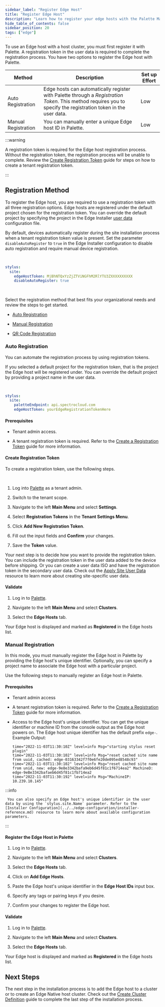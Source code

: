 ```yaml
---
sidebar_label: "Register Edge Host"
title: "Register Edge Host"
description: "Learn how to register your edge hosts with the Palette Management Console"
hide_table_of_contents: false
sidebar_position: 20
tags: ["edge"]
---
```


To use an Edge host with a host cluster, you must first register it with Palette. A registration token in the user data
is required to complete the registration process. You have two options to register the Edge host with Palette.

| **Method**          | **Description**                                                                                                                                                  | **Set up Effort** |
| ------------------- | ---------------------------------------------------------------------------------------------------------------------------------------------------------------- | ----------------- |
| Auto Registration   | Edge hosts can automatically register with Palette through a _Registration Token_. This method requires you to specify the registration token in the user data. | Low               |
| Manual Registration | You can manually enter a unique Edge host ID in Palette.                                                                                                       | Low               |

:::warning

A registration token is required for the Edge host registration process. Without the registration token, the
registration process will be unable to complete. Review the [Create Registration Token](create-registration-token.md)
guide for steps on how to create a tenant registration token.

:::

## Registration Method

To register the Edge host, you are required to use a registration token with all three registration options. Edge hosts
are registered under the default project chosen for the registration token. You can override the default project by
specifying the project in the Edge Installer [user data](../../edge-configuration/installer-reference.md) configuration
file.

By default, devices automatically register during the site installation process when a tenant registration token value
is present. Set the parameter `disableAutoRegister` to `true` in the Edge Installer configuration to disable auto
registration and require manual device registration.

<br />

```yaml
stylus:
  site:
    edgeHostToken: MjBhNTQxYzZjZTViNGFhM2RlYTU3ZXXXXXXXXXX
    disableAutoRegister: true
```

<br />

Select the registration method that best fits your organizational needs and review the steps to get started.

- [Auto Registration](#auto-registration)

- [Manual Registration](#manual-registration)

- [QR Code Registration](#qr-code-registration)

### Auto Registration

You can automate the registration process by using registration tokens.

If you selected a default project for the registration token, that is the project the Edge host will be registered
under. You can override the default project by providing a project name in the user data.

<br />

```yaml
stylus:
  site:
    paletteEndpoint: api.spectrocloud.com
    edgeHostToken: yourEdgeRegistrationTokenHere
```

#### Prerequisites

- Tenant admin access.

- A tenant registration token is required. Refer to the [Create a Registration Token](create-registration-token.md)
  guide for more information.

#### Create Registration Token

To create a registration token, use the following steps.

<br />

1. Log into [Palette](https://console.spectrocloud.com) as a tenant admin.

2. Switch to the tenant scope.

3. Navigate to the left **Main Menu** and select **Settings**.

4. Select **Registration Tokens** in the **Tenant Settings Menu**.

5. Click **Add New Registration Token**.

6. Fill out the input fields and **Confirm** your changes.

7. Save the **Token** value.

Your next step is to decide how you want to provide the registration token. You can include the registration token in
the user data added to the device before shipping. Or you can create a user data ISO and have the registration token in
the secondary user data. Check out the [Apply Site User Data](site-user-data.md) resource to learn more about creating
site-specific user data.

#### Validate

1. Log in to [Palette](https://console.spectrocloud.com).

2. Navigate to the left **Main Menu** and select **Clusters**.

3. Select the **Edge Hosts** tab.

Your Edge host is displayed and marked as **Registered** in the Edge hosts list.

### Manual Registration

In this mode, you must manually register the Edge host in Palette by providing the Edge host's unique identifier.
Optionally, you can specify a project name to associate the Edge host with a particular project.

Use the following steps to manually register an Edge host in Palette.

#### Prerequisites

- Tenant admin access

- A tenant registration token is required. Refer to the [Create a Registration Token](create-registration-token.md)
  guide for more information.

- Access to the Edge host's unique identifier. You can get the unique identifier or machine ID from the console output
  as the Edge host powers on. The Edge host unique identifier has the default prefix `edge-`. Example Output:
  ```shell
  time="2022-11-03T11:30:10Z" level=info Msg="starting stylus reset plugin"
  time="2022-11-03T11:30:102" level=info Msg="reset cached site name from uuid, cached: edge-03163342f7f0e6fe20de095ed8548c93"
  time="2022-11-03T11:30:102" level=info Msg="reset cached site name from unid, new: edge-9e8e3342bafa9eb6d45f81c1f6714ea2" MachineD: edge-9eBe3342bafaeb6d45f81c1fb714ea2
  time="2022-11-03T11:30:192" level=info Msg="MachineIP: 10.239.10.145"
  ```

:::info

     You can also specify an Edge host's unique identifier in the user data by using the `stylus.site.Name` parameter. Refer to the [Installer Configuration](../../edge-configuration/installer-reference.md) resource to learn more about available configuration parameters.

:::

#### Register the Edge Host in Palette

1. Log in to [Palette](https://console.spectrocloud.com).

2. Navigate to the left **Main Menu** and select **Clusters**.

3. Select the **Edge Hosts** tab.

4. Click on **Add Edge Hosts**.

5. Paste the Edge host's unique identifier in the **Edge Host IDs** input box.

6. Specify any tags or pairing keys if you desire.

7. Confirm your changes to register the Edge host.

#### Validate

1. Log in to [Palette](https://console.spectrocloud.com).

2. Navigate to the left **Main Menu** and select **Clusters**.

3. Select the **Edge Hosts** tab.

Your Edge host is displayed and marked as **Registered** in the Edge hosts list.

## Next Steps

The next step in the installation process is to add the Edge host to a cluster or to create an Edge Native host cluster.
Check out the [Create Cluster Definition](cluster-deployment.md) guide to complete the last step of the installation
process.
